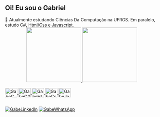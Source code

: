  <h2>Oi! Eu sou o Gabriel</h2>
  🌱 Atualmente estudando Ciências Da Computação na UFRGS. Em paralelo, estudo C#, Html/Css e Javascript.
 
  <div align="center">
  <a href="https://github.com/gabemontanet">
  <img height="180em" src="https://github-readme-stats.vercel.app/api?username=gabemontanet&show_icons=true&theme=dark&include_all_commits&count_private=true"/>
  <img height="180em" src="https://github-readme-stats.vercel.app/api/top-langs/?username=gabemontanet&layout=compact&langscount=16&theme=dark"/>
  </div>
  <div style="display: inline_block"><br>
    <img align="center" alt ="GabeC" height="30" width="40" src="https://cdn.jsdelivr.net/gh/devicons/devicon/icons/c/c-original.svg">
    <img align="center" alt ="GabeC#" height="30" width="40" src="https://cdn.jsdelivr.net/gh/devicons/devicon/icons/csharp/csharp-plain.svg">
    <img align="center" alt ="GabeHtml" height="30" width="40" src="https://cdn.jsdelivr.net/gh/devicons/devicon/icons/html5/html5-plain.svg">
    <img align="center" alt ="GabeCss" height="30" width="40" src="https://cdn.jsdelivr.net/gh/devicons/devicon/icons/css3/css3-plain.svg">
    <img align="center" alt ="GabeJavascript" height="30" width="40" src="https://cdn.jsdelivr.net/gh/devicons/devicon/icons/javascript/javascript-plain.svg">
  
  </div>
  
  ##
  <div>
    <a href="https://www.linkedin.com/in/gabriel-montanet-614931208/" target="_blank"><img align = "center" alt="GabeLinkedIn" src="https://camo.githubusercontent.com/c00f87aeebbec37f3ee0857cc4c20b21fefde8a96caf4744383ebfe44a47fe3f/68747470733a2f2f696d672e736869656c64732e696f2f62616467652f2d4c696e6b6564496e2d2532333030373742353f7374796c653d666f722d7468652d6261646765266c6f676f3d6c696e6b6564696e266c6f676f436f6c6f723d7768697465" /></a>
   <a href="https://wa.me/+5551993471256" target="_blank"><img align = "center" alt="GabeWhatsApp" src="https://img.shields.io/badge/WhatsApp-25D366?style=for-the-badge&logo=whatsapp&logoColor=white">
    
  </div>
